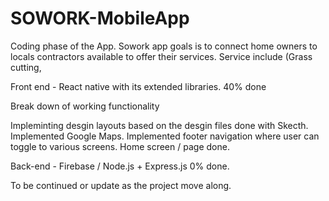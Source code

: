 # SOWORK-MobileApp
Coding phase of the App. 
Sowork app goals is to connect home owners to locals contractors available to offer their services. Service include (Grass cutting, 

Front end - React native with its extended libraries.
40% done 

Break down of working functionality

Impleminting desgin layouts based on the desgin files done with Skecth.
Implemented Google Maps. 
Implemented footer navigation where user can toggle to various screens. 
Home screen / page done.

Back-end - Firebase / Node.js + Express.js
0% done.

To be continued or update as the project move along.
